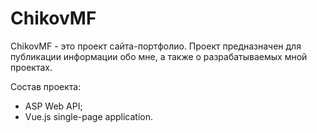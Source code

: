 # ChikovMF

ChikovMF - это проект сайта-портфолио. Проект предназначен для публикации информации обо мне, а также о разрабатываемых мной проектах.

Состав проекта:
* ASP Web API;
* Vue.js single-page application.

